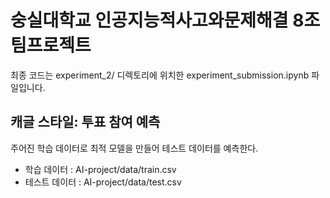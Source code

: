 # 숭실대학교 인공지능적사고와문제해결 8조 팀프로젝트
최종 코드는 experiment_2/ 디렉토리에 위치한 experiment_submission.ipynb 파일입니다.
## 캐글 스타일: 투표 참여 예측
주어진 학습 데이터로 최적 모델을 만들어 테스트 데이터를 예측한다.
* 학습 데이터 : AI-project/data/train.csv
* 테스트 데이터 : AI-project/data/test.csv
